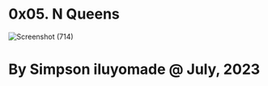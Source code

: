 ﻿# 0x05. N Queens

![Screenshot (714)](https://github.com/simpsonismade24d/alx-interview/assets/111156398/d19aa50b-0e02-44a4-a84a-e3830b483fca)


# By Simpson iluyomade @ July, 2023
